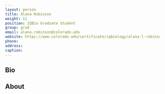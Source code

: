 ```yaml
---
layout: person
title: Alana Robinson
weight: 11
position: IQBio Graduate Student
group: grad
email: alana.robinson@colorado.edu
website: https://www.colorado.edu/certificate/iqbiology/alana-l-robinson
phone:
address:
caption:
---
```


## Bio


## About

